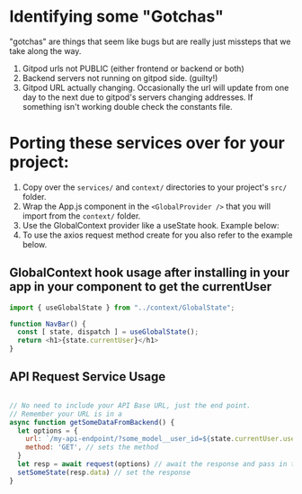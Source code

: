 # Identifying some "Gotchas"
"gotchas" are things that seem like bugs but are really just missteps that we take along the way. 
1. Gitpod urls not PUBLIC (either frontend or backend or both)
2. Backend servers not running on gitpod side. (guilty!)
3. Gitpod URL actually changing. Occasionally the url will update from one day to the next due to gitpod's servers changing addresses. If something isn't working double check the constants file. 

# Porting these services over for your project:
1. Copy over the `services/` and `context/` directories to your project's `src/` folder.
1. Wrap the App.js component in the `<GlobalProvider />` that you will import from the `context/` folder.
1. Use the GlobalContext provider like a useState hook. Example below:
1. To use the axios request method create for you also refer to the example below.

## GlobalContext hook usage after installing in your app in your component to get the currentUser
```javascript
import { useGlobalState } from "../context/GlobalState";

function NavBar() {
  const [ state, dispatch ] = useGlobalState();
  return <h1>{state.currentUser}</h1>
}
```

## API Request Service Usage
```javascript

// No need to include your API Base URL, just the end point. 
// Remember your URL is in a 
async function getSomeDataFromBackend() {
  let options = {
    url: `/my-api-endpoint/?some_model__user_id=${state.currentUser.user_id}`, // just the endpoint
    method: 'GET', // sets the method
  } 
  let resp = await request(options) // await the response and pass in this fancy object of request options
  setSomeState(resp.data) // set the response 
}
```
